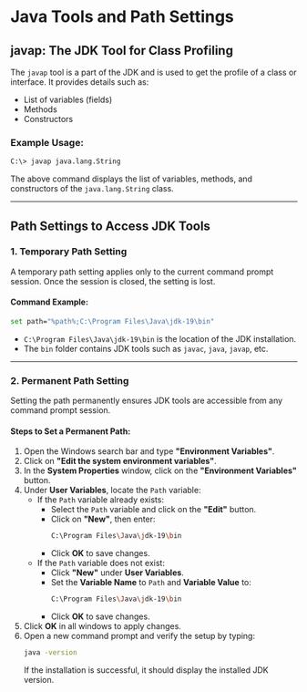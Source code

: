 # Java Tools and Path Settings

## javap: The JDK Tool for Class Profiling

The `javap` tool is a part of the JDK and is used to get the profile of a class or interface. It provides details such as:
- List of variables (fields)
- Methods
- Constructors

### Example Usage:
```sh
C:\> javap java.lang.String
```
The above command displays the list of variables, methods, and constructors of the `java.lang.String` class.

---

## Path Settings to Access JDK Tools

### 1. Temporary Path Setting
A temporary path setting applies only to the current command prompt session. Once the session is closed, the setting is lost.

#### Command Example:
```sh
set path="%path%;C:\Program Files\Java\jdk-19\bin"
```

- `C:\Program Files\Java\jdk-19\bin` is the location of the JDK installation.
- The `bin` folder contains JDK tools such as `javac`, `java`, `javap`, etc.

---

### 2. Permanent Path Setting
Setting the path permanently ensures JDK tools are accessible from any command prompt session.

#### Steps to Set a Permanent Path:
1. Open the Windows search bar and type **"Environment Variables"**.
2. Click on **"Edit the system environment variables"**.
3. In the **System Properties** window, click on the **"Environment Variables"** button.
4. Under **User Variables**, locate the `Path` variable:
   - If the `Path` variable already exists:
     - Select the `Path` variable and click on the **"Edit"** button.
     - Click on **"New"**, then enter:
       ```sh
       C:\Program Files\Java\jdk-19\bin
       ```
     - Click **OK** to save changes.
   - If the `Path` variable does not exist:
     - Click **"New"** under **User Variables**.
     - Set the **Variable Name** to `Path` and **Variable Value** to:
       ```sh
       C:\Program Files\Java\jdk-19\bin
       ```
     - Click **OK** to save changes.
5. Click **OK** in all windows to apply changes.
6. Open a new command prompt and verify the setup by typing:
   ```sh
   java -version
   ```
   If the installation is successful, it should display the installed JDK version.


